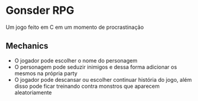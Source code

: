# Gonsder RPG

Um jogo feito em C em um momento de procrastinação

## Mechanics

* O jogador pode escolher o nome do personagem
* O personagem pode seduzir inimigos e dessa forma adicionar os mesmos na própria party
* O jogador pode descansar ou escolher continuar história do jogo, além disso pode ficar treinando contra monstros que aparecem aleatoriamente

